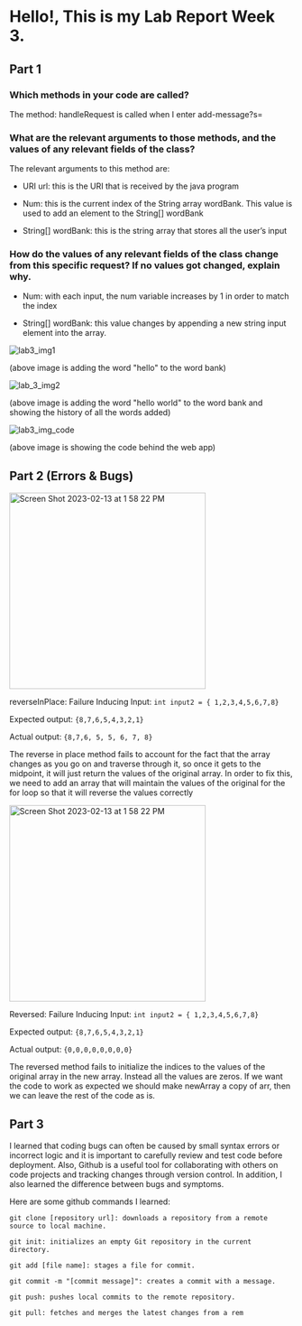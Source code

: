 

# Hello!, This is my Lab Report Week 3. 


## Part 1 

### Which methods in your code are called?

The method: handleRequest is called when I enter add-message?s=<String>

  
### What are the relevant arguments to those methods, and the values of any relevant fields of the class?

The relevant arguments to this method are:

- URI url: this is the URI that is received by the java program
  
- Num: this is the current index of the String array wordBank. This value is used to add an element to the String[] wordBank

- String[] wordBank: this is the string array that stores all the user’s input

  
### How do the values of any relevant fields of the class change from this specific request? If no values got changed, explain why.

- Num: with each input, the num variable increases by 1 in order to match the index

- String[] wordBank: this value changes by appending a new string input element into the array. 

  
  
  
![lab3_img1](https://user-images.githubusercontent.com/122569310/215379064-2dbe1405-c33c-4e3c-bea3-87cfe743eba2.png)

(above image is adding the word "hello" to the word bank)
  
  
![lab_3_img2](https://user-images.githubusercontent.com/122569310/215379058-0c078fcb-bd53-4f45-a5ed-57b066b120ab.png)
  
(above image is adding the word "hello world" to the word bank and showing the history of all the words added)

![lab3_img_code](https://user-images.githubusercontent.com/122569310/215556577-445200ea-5e72-4c57-9072-488685c3f660.png)

  (above image is showing the code behind the web app)

## Part 2 (Errors & Bugs)
  
  
<img width="348" alt="Screen Shot 2023-02-13 at 1 58 22 PM" src="https://user-images.githubusercontent.com/122569310/218584168-debf8f9b-4903-4e64-bb47-b8b7c4b1aa63.png">


reverseInPlace:
Failure Inducing Input: `int input2 = { 1,2,3,4,5,6,7,8}`

  
Expected output: `{8,7,6,5,4,3,2,1}`

Actual output: `{8,7,6, 5, 5, 6, 7, 8}`

  
The reverse in place method fails to account for the fact that the array changes as you go on and traverse through it, so once it gets to the midpoint, it will just return the values of the original array. In order to fix this, we need to add an array that will maintain the values of the original for the for loop so that it will reverse the values correctly 

<img width="348" alt="Screen Shot 2023-02-13 at 1 58 22 PM" src="https://user-images.githubusercontent.com/122569310/218584168-debf8f9b-4903-4e64-bb47-b8b7c4b1aa63.png">



Reversed: 
Failure Inducing Input: `int input2 = { 1,2,3,4,5,6,7,8}`
  
Expected output: `{8,7,6,5,4,3,2,1}`

Actual output: `{0,0,0,0,0,0,0,0}`

The reversed method fails to initialize the indices to the values of the original array in the new array. Instead all the values are zeros. If we want the code to work as expected we should make newArray a copy of arr, then we can leave the rest of the code as is. 

  
  
## Part 3
  
I learned that coding bugs can often be caused by small syntax errors or incorrect logic and it is important to carefully review and test code before deployment. Also, Github is a useful tool for collaborating with others on code projects and tracking changes through version control. In addition, I also learned the difference between bugs and symptoms. 
  
 Here are some github commands I learned:
  
`git clone [repository url]: downloads a repository from a remote source to local machine.`

`git init: initializes an empty Git repository in the current directory.`

`git add [file name]: stages a file for commit.`

`git commit -m "[commit message]": creates a commit with a message.`

`git push: pushes local commits to the remote repository.`

`git pull: fetches and merges the latest changes from a rem`
